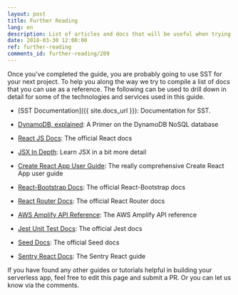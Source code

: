 ```yaml
---
layout: post
title: Further Reading
lang: en
description: List of articles and docs that will be useful when trying to extend this guide.
date: 2018-03-30 12:00:00
ref: further-reading
comments_id: further-reading/209
---
```


Once you've completed the guide, you are probably going to use SST for your next project. To help you along the way we try to compile a list of docs that you can use as a reference. The following can be used to drill down in detail for some of the technologies and services used in this guide.

- [SST Documentation]({{ site.docs_url }}): Documentation for SST.

- [DynamoDB, explained](https://www.dynamodbguide.com): A Primer on the DynamoDB NoSQL database

- [React JS Docs](https://reactjs.org/docs/hello-world.html): The official React docs

- [JSX In Depth](https://reactjs.org/docs/jsx-in-depth.html): Learn JSX in a bit more detail

- [Create React App User Guide](https://create-react-app.dev/docs/getting-started/): The really comprehensive Create React App user guide 

- [React-Bootstrap Docs](https://react-bootstrap.github.io/getting-started/introduction): The official React-Bootstrap docs

- [React Router Docs](https://reactrouter.com/web/guides/quick-start): The official React Router docs

- [AWS Amplify API Reference](https://aws.github.io/aws-amplify/api/): The AWS Amplify API reference

- [Jest Unit Test Docs](https://jestjs.io/docs/getting-started): The official Jest docs

- [Seed Docs](https://seed.run/docs/): The official Seed docs

- [Sentry React Docs](https://docs.sentry.io/platforms/javascript/guides/react/): The Sentry React guide

If you have found any other guides or tutorials helpful in building your serverless app, feel free to edit this page and submit a PR. Or you can let us know via the comments.
